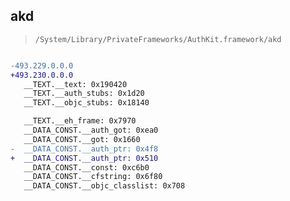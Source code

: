 ## akd

> `/System/Library/PrivateFrameworks/AuthKit.framework/akd`

```diff

-493.229.0.0.0
+493.230.0.0.0
   __TEXT.__text: 0x190420
   __TEXT.__auth_stubs: 0x1d20
   __TEXT.__objc_stubs: 0x18140

   __TEXT.__eh_frame: 0x7970
   __DATA_CONST.__auth_got: 0xea0
   __DATA_CONST.__got: 0x1660
-  __DATA_CONST.__auth_ptr: 0x4f8
+  __DATA_CONST.__auth_ptr: 0x510
   __DATA_CONST.__const: 0xc6b0
   __DATA_CONST.__cfstring: 0x6f80
   __DATA_CONST.__objc_classlist: 0x708

```
